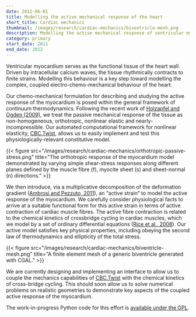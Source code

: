 ```yaml
---
date: 2012-06-01
title: Modelling the active mechanical response of the heart
short_title: Cardiac mechanics
thumbnail: /images/research/cardiac-mechanics/biventricle-mesh.png
description: Modelling the active mechanical response of ventricular myocardium.
category: primary
start_date: 2011
end_date: 2012
---
```


Ventricular myocardium serves as the functional tissue of the heart
wall. Driven by intracellular calcium waves, the tissue rhythmically
contracts to finite strains. Modelling this behaviour is a key step
toward modelling the complex, coupled electro-chemo-mechanical
behaviour of the heart.

Our chemo-mechanical formulation for describing and studying the
active response of the myocardium is posed within the general
framework of continuum thermodynamics. Following the recent work of
[Holzapfel and Ogden (2009)][HolzapfelOgden2009], we treat the passive
mechanical response of the tissue as non-homogeneous, orthotropic,
nonlinear elastic and nearly-incompressible. Our automated
computational framework for nonlinear elasticity,
[CBC.Twist](/research/automated-mechanics/), allows us to easily
implement and test this physiologically-relevant constitutive model.

{{< figure src="/images/research/cardiac-mechanics/orthotropic-passive-stress.png" title="The orthotropic response of the myocardium model demonstrated by varying simple shear-stress responses along different planes defined by the muscle fibre (f), myocite sheet (s) and sheet-normal (n) directions." >}}

We then introduce, via a multiplicative decomposition of the
deformation gradient ([Ambrosi and Pezzuto,
2011][AmbrosiPezzuto2011]), an “active strain” to model the active
response of the myocardium. We carefully consider physiological facts
to arrive at a suitable functional form for this active strain in
terms of active contraction of cardiac muscle fibres. The active fibre
contraction is related to the chemical kinetics of crossbridge cycling
in cardiac muscles, which we model by a set of ordinary differential
equations ([Rice et al., 2008][Riceetal2008]). Our active model
satisfies key physical properties, including obeying the second law of
thermodynamics and ellipticity of the total stress.

{{< figure src="/images/research/cardiac-mechanics/biventricle-mesh.png" title="A finite element mesh of a generic biventricle generated with CGAL." >}}

We are currently designing and implementing an interface to allow us
to couple the mechanics capabilities of
[CBC.Twist](/research/automated-mechanics/) with the chemical kinetics
of cross-bridge cycling. This should soon allow us to solve numerical
problems on realistic geometries to demonstrate key aspects of the
coupled active response of the myocardium.

The work-in-progress Python code for this effort is [available under
the GPL](https://github.com/hnarayanan/cardiac-mechanics).

[HolzapfelOgden2009]: https://royalsocietypublishing.org/doi/full/10.1098/rsta.2009.0091
[AmbrosiPezzuto2011]: http://calvino.polito.it/~ambrosi/Papers/jelast.pdf
[Riceetal2008]: https://www.ncbi.nlm.nih.gov/pubmed/18234826
